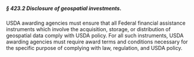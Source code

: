 ##### § 423.2 Disclosure of geospatial investments. #####

USDA awarding agencies must ensure that all Federal financial assistance instruments which involve the acquisition, storage, or distribution of geospatial data comply with USDA policy. For all such instruments, USDA awarding agencies must require award terms and conditions necessary for the specific purpose of complying with law, regulation, and USDA policy.